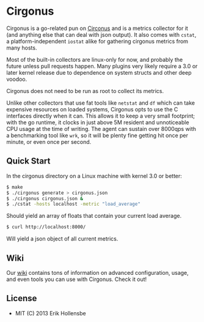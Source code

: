 # Cirgonus

Cirgonus is a go-related pun on [Circonus](http://circonus.com) and is a
metrics collector for it (and anything else that can deal with json output). It
also comes with `cstat`, a platform-independent `iostat` alike for gathering
cirgonus metrics from many hosts.

Most of the built-in collectors are linux-only for now, and probably the future
unless pull requests happen. Many plugins very likely require a 3.0 or later
kernel release due to dependence on system structs and other deep voodoo.

Cirgonus does not need to be run as root to collect its metrics.

Unlike other collectors that use fat tools like `netstat` and `df` which can
take expensive resources on loaded systems, Cirgonus opts to use the C
interfaces directly when it can. This allows it to keep a very small footprint;
with the go runtime, it clocks in just above 5M resident and unnoticeable CPU
usage at the time of writing. The agent can sustain over 8000qps with a
benchmarking tool like `wrk`, so it will be plenty fine getting hit once per
minute, or even once per second.

## Quick Start

In the cirgonus directory on a Linux machine with kernel 3.0 or better:

```bash
$ make
$ ./cirgonus generate > cirgonus.json
$ ./cirgonus cirgonus.json &
$ ./cstat -hosts localhost -metric "load_average"
```

Should yield an array of floats that contain your current load average.

```bash
$ curl http://localhost:8000/
```

Will yield a json object of all current metrics.


## Wiki

Our [wiki](https://github.com/erikh/cirgonus/wiki) contains tons of information
on advanced configuration, usage, and even tools you can use with Cirgonus.
Check it out!

## License

* MIT (C) 2013 Erik Hollensbe
